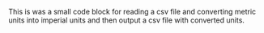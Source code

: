 This is was a small code block for reading a csv file and converting metric units into imperial units and then output a csv file with converted units.
